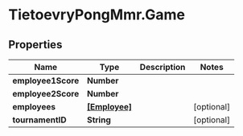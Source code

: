 # TietoevryPongMmr.Game

## Properties
Name | Type | Description | Notes
------------ | ------------- | ------------- | -------------
**employee1Score** | **Number** |  | 
**employee2Score** | **Number** |  | 
**employees** | [**[Employee]**](Employee.md) |  | [optional] 
**tournamentID** | **String** |  | [optional] 
